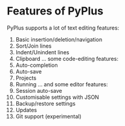 # Features of PyPlus
PyPlus supports a lot of text editing features:
1. Basic insertion/deletion/navigation
2. Sort/Join lines
3. Indent/Unindent lines
4. Clipboard
... some code-editing features:
1. Auto-completion
2. Auto-save
3. Projects
4. Running
... and some editor features:
1. Session auto-save
2. Customisable settings with JSON
3. Backup/restore settings
4. Updates
5. Git support (experimental)

